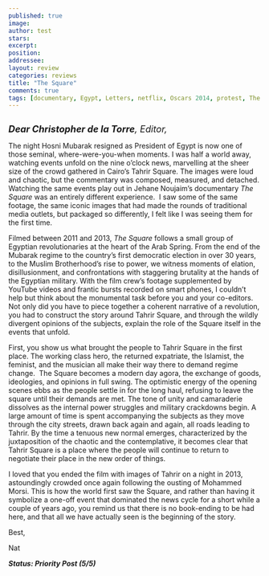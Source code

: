 ```yaml
---
published: true
image:
author: test 
stars: 
excerpt: 
position: 
addressee: 
layout: review
categories: reviews
title: "The Square"
comments: true
tags: [documentary, Egypt, Letters, netflix, Oscars 2014, protest, The Square]
---
```

<div><p><span class="full-image-block ssNonEditable"><a href="/letters/2014/1/25/the-square.html"><img src="http://static.squarespace.com/static/5005f6bcc4aa41161b33e89e/5329cf1fe4b07c068ebf74de/5329cf1fe4b07c068ebf7946/1390670137027/The%20Square.jpg" alt="" /></a></span></p>
<p class="Body"><span style="font-size:130%;"><strong><em>Dear Christopher de la Torre</em></strong><em>, Editor,</em></span></p>
<p class="Body">The night Hosni Mubarak resigned as President of Egypt is now one of those seminal, where-were-you-when moments. I was half a world away, watching events unfold on the nine o&rsquo;clock news, marvelling at the sheer size of the crowd gathered in Cairo&rsquo;s Tahrir Square. The images were loud and chaotic, but the commentary was composed, measured, and detached. Watching the same events play out in Jehane Noujaim&rsquo;s documentary <em>The Square</em> was an entirely different experience.&nbsp; I saw some of the same footage, the same iconic images that had made the rounds of traditional media outlets, but packaged so differently, I felt like I was seeing them for the first time.</p>
<p class="Body">Filmed between 2011 and 2013, <em>The Square</em> follows a small group of Egyptian revolutionaries at the heart of the Arab Spring. From the end of the Mubarak regime to the country&rsquo;s first democratic election in over 30 years, to the Muslim Brotherhood&rsquo;s rise to power, we witness moments of elation, disillusionment, and confrontations with staggering brutality at the hands of the Egyptian military. With the film crew&rsquo;s footage supplemented by YouTube videos and frantic bursts recorded on smart phones, I couldn&rsquo;t help but think about the monumental task before you and your co-editors. Not only did you have to piece together a coherent narrative of a revolution, you had to construct the story around Tahrir Square, and through the wildly divergent opinions of the subjects, explain the role of the Square itself in the events that unfold.</p>
<p class="Body">First, you show us what brought the people to Tahrir Square in the first place. The working class hero, the returned expatriate, the Islamist, the feminist, and the musician all make their way there to demand regime change.&nbsp; The Square becomes a modern day agora, the exchange of goods, ideologies, and opinions in full swing. The optimistic energy of the opening scenes ebbs as the people settle in for the long haul, refusing to leave the square until their demands are met. The tone of unity and camaraderie dissolves as the internal power struggles and military crackdowns begin. A large amount of time is spent accompanying the subjects as they move through the city streets, drawn back again and again, all roads leading to Tahrir. By the time a tenuous new normal emerges, characterized by the juxtaposition of the chaotic and the contemplative, it becomes clear that Tahrir Square is a place where the people will continue to return to negotiate their place in the new order of things.&nbsp;</p>
<p class="Body">I loved that you ended the film with images of Tahrir on a night in 2013, astoundingly crowded once again following the ousting of Mohammed Morsi. This is how the world first saw the Square, and rather than having it symbolize a one-off event that dominated the news cycle for a short while a couple of years ago, you remind us that there is no book-ending to be had here, and that all we have actually seen is the beginning of the story.</p>
<p class="Body">Best,</p>
<p class="Body">Nat</p>
<p class="Body"><strong><em>Status: Priority Post (5/5)</em></strong></p></div>
